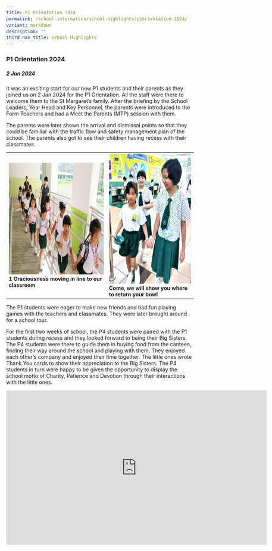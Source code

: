 ```yaml
---
title: P1 Orientation 2024
permalink: /school-information/school-highlights/p1orientation-2024/
variant: markdown
description: ""
third_nav_title: School Highlights
---
```

### P1 Orientation 2024

##### 2 Jan 2024

It was an exciting start for our new P1 students and their parents as they joined us on 2 Jan 2024 for the P1 Orientation. All the staff were there to welcome them to the St Margaret’s family. After the briefing by the School Leaders, Year Head and Key Personnel, the parents were introduced to the Form Teachers and had a Meet the Parents (MTP) session with them. 

The parents were later shown the arrival and dismissal points so that they could be familiar with the traffic flow and safety management plan of the school. The parents also got to see their children having recess with their classmates.

<table>
<tbody><tr>
		<td><img alt="childday01" src="/images/P1 Orientation 2024/1_Graciousness_moving_in.JPG" style="width:450px;height:300px;"><b> 1 Graciousness moving in line to our classroom</b></td>
		<td><img alt="childday02" src="/images/P1 Orientation 2024/come_we_show_you.png" style="width:450px;height:350px;"><b>Come, we will show you where to return your bowl</b></td>
</tr></tbody></table>

The P1 students were eager to make new friends and had fun playing games with the teachers and classmates. They were later brought around for a school tour.

For the first two weeks of school, the P4 students were paired with the P1 students during recess and they looked forward to being their Big Sisters. The P4 students were there to guide them in buying food from the canteen, finding their way around the school and playing with them. They enjoyed each other’s company and enjoyed their time together. The little ones wrote Thank You cards to show their appreciation to the Big Sisters. The P4 students in turn were happy to be given the opportunity to display the school motto of Charity, Patience and Devotion through their interactions with the little ones.

<center><iframe allowfullscreen="" allow="accelerometer; autoplay; clipboard-write; encrypted-media; gyroscope; picture-in-picture; web-share" frameborder="0" title="YouTube video player" src="https://www.youtube.com/embed/mOFt3yq2FFA?si=K67hIWdW1XpYAdAf" height="415" width="700"></iframe></center>